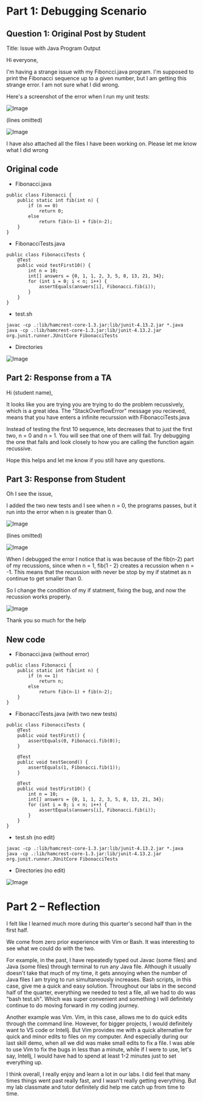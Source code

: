 # Part 1: Debugging Scenario

## Question 1: Original Post by Student

Title: Issue with Java Program Output

Hi everyone,

I'm having a strange issue with my Fiboncci.java program. I'm supposed to print the Fibonacci sequence up to a given number, but I am getting this strange error. I am not sure what I did wrong. 

Here's a screenshot of the error when I run my unit tests:

![Image](error1.png)

(lines omitted) 

![Image](error2.png)

I have also attached all the files I have been working on. Please let me know what I did wrong


## Original code

* Fibonacci.java 
```
public class Fibonacci {
    public static int fib(int n) {
        if (n == 0)
            return 0;
        else
            return fib(n-1) + fib(n-2);
    }
}
```

* FibonacciTests.java
```
public class FibonacciTests {
    @Test
    public void testFirst10() {
        int n = 10; 
	    int[] answers = {0, 1, 1, 2, 3, 5, 8, 13, 21, 34};
        for (int i = 0; i < n; i++) {
            assertEquals(answers[i], Fibonacci.fib(i));
        }
    }
}
```

* test.sh
```
javac -cp .:lib/hamcrest-core-1.3.jar:lib/junit-4.13.2.jar *.java
java -cp .:lib/hamcrest-core-1.3.jar:lib/junit-4.13.2.jar org.junit.runner.JUnitCore FibonacciTests
```

* Directories
  
![Image](dir.png)

## Part 2: Response from a TA 

Hi (student name), 

It looks like you are trying you are trying to do the problem recussively, which is a great idea.
The "StackOverflowError" message you recieved, means that you have enters a infinite recurssion with FibonacciTests.java

Instead of testing the first 10 sequence, lets decreases that to just the first two, n = 0 and n = 1. 
You will see that one of them will fail. Try debugging the one that fails and look closely to how you are calling the function again recussive. 

Hope this helps and let me know if you still have any questions. 


## Part 3: Response from Student 

Oh I see the issue,

I added the two new tests and I see when n = 0, the programs passes, but it run into the error when n is greater than 0. 

![Image](error1.png)

(lines omitted) 

![Image](error2.png)

When I debugged the error I notice that is was because of the fib(n-2) part of my recussions, since when n = 1, fib(1 - 2) creates a recussion when n = -1. This means that the recussion with never be stop by my if statmet as n continue to get smaller than 0. 

So I change the condition of my if statment, fixing the bug, and now the recussion works properly. 

![Image](success.png)

Thank you so much for the help

## New code

* Fibonacci.java (without error)
```
public class Fibonacci {
    public static int fib(int n) {
        if (n <= 1)
            return n;
        else
            return fib(n-1) + fib(n-2);
    }
}
```

* FibonacciTests.java (with two new tests) 
```
public class FibonacciTests {
    @Test
    public void testFirst() {
        assertEquals(0, Fibonacci.fib(0));
    }

    @Test
    public void testSecond() {
        assertEquals(1, Fibonacci.fib(1));
    }

    @Test
    public void testFirst10() {
        int n = 10; 
	    int[] answers = {0, 1, 1, 2, 3, 5, 8, 13, 21, 34};
        for (int i = 0; i < n; i++) {
            assertEquals(answers[i], Fibonacci.fib(i));
        }
    }
}
```

* test.sh (no edit) 
```
javac -cp .:lib/hamcrest-core-1.3.jar:lib/junit-4.13.2.jar *.java
java -cp .:lib/hamcrest-core-1.3.jar:lib/junit-4.13.2.jar org.junit.runner.JUnitCore FibonacciTests
```

* Directories (no edit)
  
![Image](dir.png)

# Part 2 – Reflection

I felt like I learned much more during this quarter's second half than in the first half.

We come from zero prior experience with Vim or Bash. It was interesting to see what we could do with the two. 

For example, in the past, I have repeatedly typed out Javac (some files) and Java (some files) through terminal to run any Java file. Although it usually doesn't take that much of my time, it gets annoying when the number of Java files I am trying to run simultaneously increases. Bash scripts, in this case, give me a quick and easy solution. Throughout our labs in the second half of the quarter, everything we needed to test a file, all we had to do was "bash test.sh". Which was super convenient and something I will definitely continue to do moving forward in my coding journey. 

Another example was Vim. Vim, in this case, allows me to do quick edits through the command line. However, for bigger projects, I would definitely want to  VS code or Intellj. But Vim provides me with a quick alternative for quick and minor edits to files on my computer. And especially during our last skill demo, when all we did was make small edits to fix a file. I was able to use Vim to fix the bugs in less than a minute, while if I were to use, let's say, Intellj, I would have had to spend at least 1-2 minutes just to set everything up. 

I think overall, I really enjoy and learn a lot in our labs. I did feel that many times things went past really fast, and I wasn't really getting everything. But my lab classmate and tutor definitely did help me catch up from time to time. 

